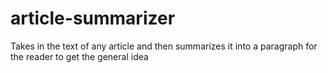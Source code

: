 # article-summarizer
Takes in the text of any article and then summarizes it into a paragraph for the reader to get the general idea
